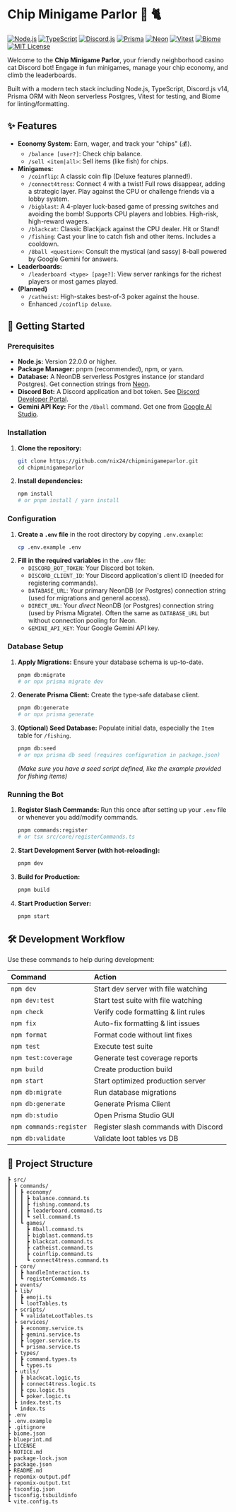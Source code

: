 # Chip Minigame Parlor 🎰 🐈

[![Node.js](https://img.shields.io/badge/Node.js-≥22.0.0-000000?style=flat-square&logo=node.js&logoColor=339933)](https://nodejs.org/)
[![TypeScript](https://img.shields.io/badge/TypeScript-5.x-000000?style=flat-square&logo=typescript&logoColor=3178C6)](https://www.typescriptlang.org/)
[![Discord.js](https://img.shields.io/badge/Discord.js-v14-000000?style=flat-square&logo=discord&logoColor=5865F2)](https://discord.js.org/)
[![Prisma](https://img.shields.io/badge/Prisma-ORM-000000?style=flat-square&logo=prisma&logoColor=2D3748)](https://www.prisma.io/)
[![Neon](https://img.shields.io/badge/Neon-Serverless_Postgres-000000?style=flat-square&logo=neon&logoColor=00E5CA)](https://neon.tech/)
[![Vitest](https://img.shields.io/badge/Vitest-Testing-000000?style=flat-square&logo=vitest&logoColor=6E9F18)](https://vitest.dev/)
[![Biome](https://img.shields.io/badge/Biome-Lint/Format-000000?style=flat-square&logo=biome&logoColor=5FA5FA)](https://biomejs.dev/)
[![MIT License](https://img.shields.io/badge/License-MIT-000000?style=flat-square&logoColor=white)](LICENSE)

Welcome to the **Chip Minigame Parlor**, your friendly neighborhood casino cat Discord bot! Engage in fun minigames, manage your chip economy, and climb the leaderboards.

Built with a modern tech stack including Node.js, TypeScript, Discord.js v14, Prisma ORM with Neon serverless Postgres, Vitest for testing, and Biome for linting/formatting.

## ✨ Features

*   **Economy System:** Earn, wager, and track your "chips" (💰).
    *   `/balance [user?]`: Check chip balance.
    *   `/sell <item|all>`: Sell items (like fish) for chips.
*   **Minigames:**
    *   `/coinflip`: A classic coin flip (Deluxe features planned!).
    *   `/connect4tress`: Connect 4 with a twist! Full rows disappear, adding a strategic layer. Play against the CPU or challenge friends via a lobby system.
    *   `/bigblast`: A 4-player luck-based game of pressing switches and avoiding the bomb! Supports CPU players and lobbies. High-risk, high-reward wagers.
    *   `/blackcat`: Classic Blackjack against the CPU dealer. Hit or Stand!
    *   `/fishing`: Cast your line to catch fish and other items. Includes a cooldown.
    *   `/8ball <question>`: Consult the mystical (and sassy) 8-ball powered by Google Gemini for answers.
*   **Leaderboards:**
    *   `/leaderboard <type> [page?]`: View server rankings for the richest players or most games played.
*   **(Planned)**
    *   `/catheist`: High-stakes best-of-3 poker against the house.
    *   Enhanced `/coinflip deluxe`.

## 🚀 Getting Started

### Prerequisites

*   **Node.js:** Version 22.0.0 or higher.
*   **Package Manager:** pnpm (recommended), npm, or yarn.
*   **Database:** A NeonDB serverless Postgres instance (or standard Postgres). Get connection strings from [Neon](https://neon.tech/).
*   **Discord Bot:** A Discord application and bot token. See [Discord Developer Portal](https://discord.com/developers/applications).
*   **Gemini API Key:** For the `/8ball` command. Get one from [Google AI Studio](https://aistudio.google.com/app/apikey).

### Installation

1.  **Clone the repository:**
    ```bash
    git clone https://github.com/nix24/chipminigameparlor.git
    cd chipminigameparlor
    ```
2.  **Install dependencies:**
    ```bash
    npm install
    # or pnpm install / yarn install
    ```

### Configuration

1.  **Create a `.env` file** in the root directory by copying `.env.example`:
    ```bash
    cp .env.example .env
    ```
2.  **Fill in the required variables** in the `.env` file:
    *   `DISCORD_BOT_TOKEN`: Your Discord bot token.
    *   `DISCORD_CLIENT_ID`: Your Discord application's client ID (needed for registering commands).
    *   `DATABASE_URL`: Your primary NeonDB (or Postgres) connection string (used for migrations and general access).
    *   `DIRECT_URL`: Your *direct* NeonDB (or Postgres) connection string (used by Prisma Migrate). Often the same as `DATABASE_URL` but without connection pooling for Neon.
    *   `GEMINI_API_KEY`: Your Google Gemini API key.

### Database Setup

1.  **Apply Migrations:** Ensure your database schema is up-to-date.
    ```bash
    pnpm db:migrate
    # or npx prisma migrate dev
    ```
2.  **Generate Prisma Client:** Create the type-safe database client.
    ```bash
    pnpm db:generate
    # or npx prisma generate
    ```
3.  **(Optional) Seed Database:** Populate initial data, especially the `Item` table for `/fishing`.
    ```bash
    pnpm db:seed
    # or npx prisma db seed (requires configuration in package.json)
    ```
    *(Make sure you have a seed script defined, like the example provided for fishing items)*

### Running the Bot

1.  **Register Slash Commands:** Run this once after setting up your `.env` file or whenever you add/modify commands.
    ```bash
    pnpm commands:register
    # or tsx src/core/registerCommands.ts
    ```
2.  **Start Development Server (with hot-reloading):**
    ```bash
    pnpm dev
    ```
3.  **Build for Production:**
    ```bash
    pnpm build
    ```
4.  **Start Production Server:**
    ```bash
    pnpm start
    ```

## 🛠️ Development Workflow

Use these commands to help during development:

| Command                 | Action                              |
| :---------------------- | :---------------------------------- |
| `npm dev`              | Start dev server with file watching |
| `npm dev:test`         | Start test suite with file watching |
| `npm check`            | Verify code formatting & lint rules |
| `npm fix`              | Auto-fix formatting & lint issues   |
| `npm format`           | Format code without lint fixes      |
| `npm test`             | Execute test suite                  |
| `npm test:coverage`    | Generate test coverage reports      |
| `npm build`            | Create production build             |
| `npm start`            | Start optimized production server   |
| `npm db:migrate`       | Run database migrations             |
| `npm db:generate`      | Generate Prisma Client              |
| `npm db:studio`        | Open Prisma Studio GUI              |
| `npm commands:register`| Register slash commands with Discord|
| `npm db:validate`      | Validate loot tables vs DB          |

## 📁 Project Structure

```tree
┣ src/
┃ ┣ commands/
┃ ┃ ┣ economy/
┃ ┃ ┃ ┣ balance.command.ts
┃ ┃ ┃ ┣ fishing.command.ts
┃ ┃ ┃ ┣ leaderboard.command.ts
┃ ┃ ┃ ┗ sell.command.ts
┃ ┃ ┗ games/
┃ ┃   ┣ 8ball.command.ts
┃ ┃   ┣ bigblast.command.ts
┃ ┃   ┣ blackcat.command.ts
┃ ┃   ┣ catheist.command.ts
┃ ┃   ┣ coinflip.command.ts
┃ ┃   ┗ connect4tress.command.ts
┃ ┣ core/
┃ ┃ ┣ handleInteraction.ts
┃ ┃ ┗ registerCommands.ts
┃ ┣ events/
┃ ┣ lib/
┃ ┃ ┣ emoji.ts
┃ ┃ ┗ lootTables.ts
┃ ┣ scripts/
┃ ┃ ┗ validateLootTables.ts
┃ ┣ services/
┃ ┃ ┣ economy.service.ts
┃ ┃ ┣ gemini.service.ts
┃ ┃ ┣ logger.service.ts
┃ ┃ ┗ prisma.service.ts
┃ ┣ types/
┃ ┃ ┣ command.types.ts
┃ ┃ ┗ types.ts
┃ ┣ utils/
┃ ┃ ┣ blackcat.logic.ts
┃ ┃ ┣ connect4tress.logic.ts
┃ ┃ ┣ cpu.logic.ts
┃ ┃ ┗ poker.logic.ts
┃ ┣ index.test.ts
┃ ┗ index.ts
┣ .env
┣ .env.example
┣ .gitignore
┣ biome.json
┣ blueprint.md
┣ LICENSE
┣ NOTICE.md
┣ package-lock.json
┣ package.json
┣ README.md
┣ repomix-output.pdf
┣ repomix-output.txt
┣ tsconfig.json
┣ tsconfig.tsbuildinfo
┗ vite.config.ts